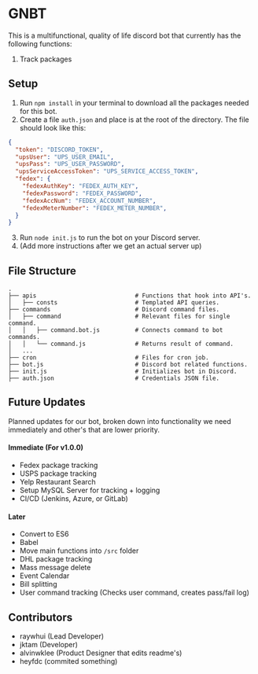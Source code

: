 # GNBT
This is a multifunctional, quality of life discord bot that currently has the following functions:

1. Track packages

## Setup
1. Run `npm install` in your terminal to download all the packages needed for this bot.
2. Create a file `auth.json` and place is at the root of the directory. The file should look like this:
```json
{
  "token": "DISCORD_TOKEN",
  "upsUser": "UPS_USER_EMAIL",
  "upsPass": "UPS_USER_PASSWORD",
  "upsServiceAccessToken": "UPS_SERVICE_ACCESS_TOKEN",
  "fedex": {
    "fedexAuthKey": "FEDEX_AUTH_KEY",
    "fedexPassword": "FEDEX_PASSWORD",
    "fedexAccNum": "FEDEX_ACCOUNT_NUMBER",
    "fedexMeterNumber": "FEDEX_METER_NUMBER",
  }
}
```
3. Run `node init.js` to run the bot on your Discord server.
4. (Add more instructions after we get an actual server up)

## File Structure
```
.
├── apis                            # Functions that hook into API's.
│   ├── consts                      # Templated API queries.
├── commands                        # Discord command files.
│   ├── command                     # Relevant files for single command.
│   │   ├── command.bot.js          # Connects command to bot commands.
│   │   └── command.js              # Returns result of command.
│   ... 
├── cron                            # Files for cron job.
├── bot.js                          # Discord bot related functions.
├── init.js                         # Initializes bot in Discord.
├── auth.json                       # Credentials JSON file.
```

## Future Updates
Planned updates for our bot, broken down into functionality we need immediately and other's that are lower priority.

#### Immediate (For v1.0.0)
- Fedex package tracking 
- USPS package tracking
- Yelp Restaurant Search
- Setup MySQL Server for tracking + logging
- CI/CD (Jenkins, Azure, or GitLab)
#### Later
- Convert to ES6
- Babel
- Move main functions into `/src` folder
- DHL package tracking
- Mass message delete
- Event Calendar
- Bill splitting
- User command tracking (Checks user command, creates pass/fail log)
## Contributors
- raywhui (Lead Developer)
- jktam (Developer)
- alvinwklee (Product Designer that edits readme's)
- heyfdc (commited something)
